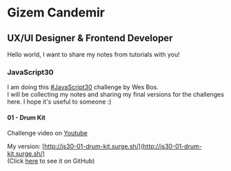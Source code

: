 # Gizem Candemir
## UX/UI Designer & Frontend Developer

Hello world, I want to share my notes from tutorials with you!

### JavaScript30

I am doing this [#JavaScript30](https://javascript30.com/) challenge by Wes Bos.  
I will be collecting my notes and sharing my final versions for the challenges here. I hope it's useful to someone :)

#### 01 - Drum Kit

Challenge video on [Youtube](https://www.youtube.com/watch?v=VuN8qwZoego&list=PLu8EoSxDXHP6CGK4YVJhL_VWetA865GOH&index=2&t=3s)  

My version: [http://js30-01-drum-kit.surge.sh/](http://js30-01-drum-kit.surge.sh/)  
(Click [here](https://github.com/gizemcandemir/JavaScript30/tree/master/01%20-%20JavaScript%20Drum%20Kit) to see it on GitHub)
